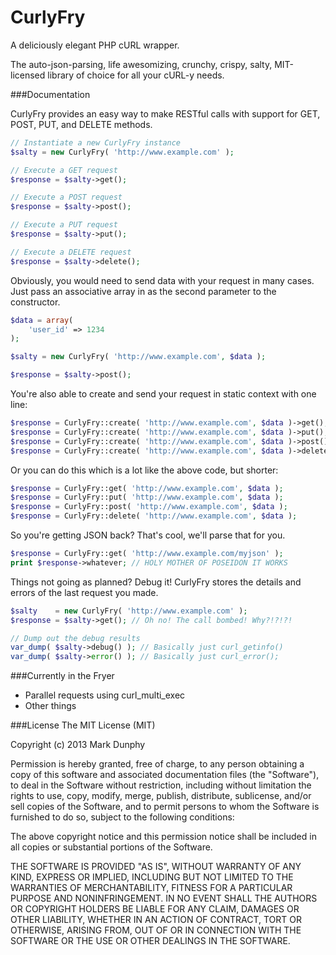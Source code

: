 CurlyFry
==========

A deliciously elegant PHP cURL wrapper.

The auto-json-parsing, life awesomizing, crunchy, crispy, salty, MIT-licensed library of choice for all your cURL-y needs.

###Documentation

CurlyFry provides an easy way to make RESTful calls with support for GET, POST, PUT, and DELETE methods.
```php
// Instantiate a new CurlyFry instance
$salty = new CurlyFry( 'http://www.example.com' );

// Execute a GET request
$response = $salty->get();

// Execute a POST request
$response = $salty->post();

// Execute a PUT request
$response = $salty->put();

// Execute a DELETE request
$response = $salty->delete();
```

Obviously, you would need to send data with your request in many cases. Just pass an associative array in as the second parameter to the constructor.
```php
$data = array(
	'user_id' => 1234
);

$salty = new CurlyFry( 'http://www.example.com', $data );

$response = $salty->post();
```

You're also able to create and send your request in static context with one line:
```php
$response = CurlyFry::create( 'http://www.example.com', $data )->get();
$response = CurlyFry::create( 'http://www.example.com', $data )->put();
$response = CurlyFry::create( 'http://www.example.com', $data )->post();
$response = CurlyFry::create( 'http://www.example.com', $data )->delete();
```
Or you can do this which is a lot like the above code, but shorter:
```php
$response = CurlyFry::get( 'http://www.example.com', $data );
$response = CurlyFry::put( 'http://www.example.com', $data );
$response = CurlyFry::post( 'http://www.example.com', $data );
$response = CurlyFry::delete( 'http://www.example.com', $data );
```
So you're getting JSON back? That's cool, we'll parse that for you.
```php
$response = CurlyFry::get( 'http://www.example.com/myjson' );
print $response->whatever; // HOLY MOTHER OF POSEIDON IT WORKS
```
Things not going as planned?  Debug it! CurlyFry stores the details and errors of the last request you made.
```php
$salty    = new CurlyFry( 'http://www.example.com' );
$response = $salty->get(); // Oh no! The call bombed! Why?!?!?!

// Dump out the debug results
var_dump( $salty->debug() ); // Basically just curl_getinfo()
var_dump( $salty->error() ); // Basically just curl_error();
```


###Currently in the Fryer
* Parallel requests using curl_multi_exec
* Other things

###License
The MIT License (MIT)

Copyright (c) 2013 Mark Dunphy

Permission is hereby granted, free of charge, to any person obtaining a copy
of this software and associated documentation files (the "Software"), to deal
in the Software without restriction, including without limitation the rights
to use, copy, modify, merge, publish, distribute, sublicense, and/or sell
copies of the Software, and to permit persons to whom the Software is
furnished to do so, subject to the following conditions:

The above copyright notice and this permission notice shall be included in
all copies or substantial portions of the Software.

THE SOFTWARE IS PROVIDED "AS IS", WITHOUT WARRANTY OF ANY KIND, EXPRESS OR
IMPLIED, INCLUDING BUT NOT LIMITED TO THE WARRANTIES OF MERCHANTABILITY,
FITNESS FOR A PARTICULAR PURPOSE AND NONINFRINGEMENT. IN NO EVENT SHALL THE
AUTHORS OR COPYRIGHT HOLDERS BE LIABLE FOR ANY CLAIM, DAMAGES OR OTHER
LIABILITY, WHETHER IN AN ACTION OF CONTRACT, TORT OR OTHERWISE, ARISING FROM,
OUT OF OR IN CONNECTION WITH THE SOFTWARE OR THE USE OR OTHER DEALINGS IN
THE SOFTWARE.


